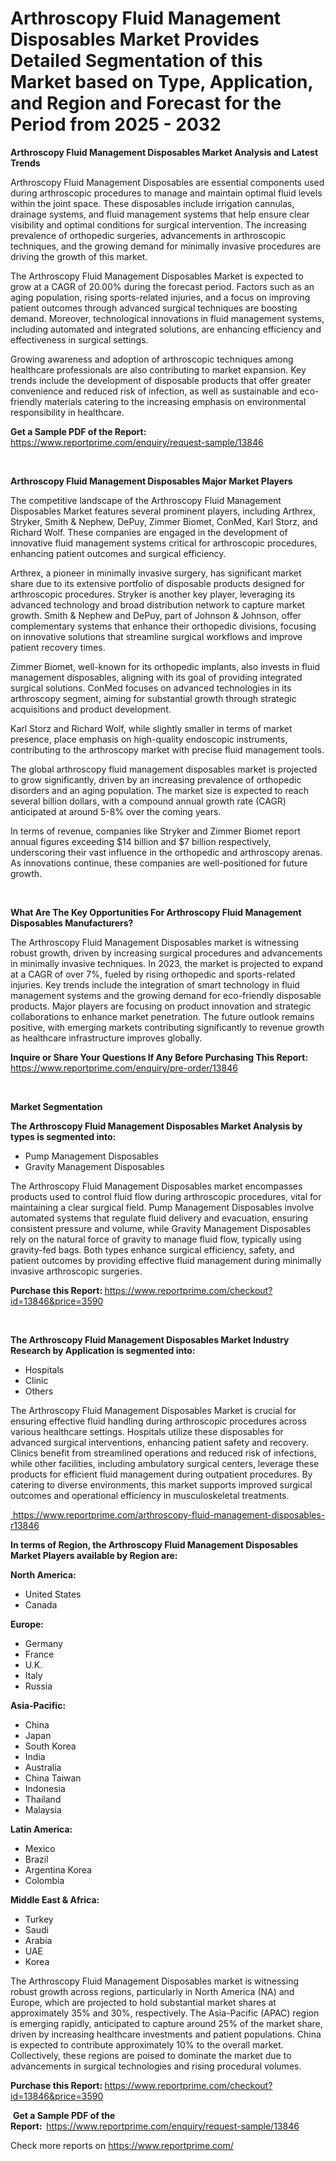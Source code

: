 <p><h1>Arthroscopy Fluid Management Disposables Market Provides Detailed Segmentation of this Market based on Type, Application, and Region and Forecast for the Period from 2025 - 2032</h1></p><p><strong>Arthroscopy Fluid Management Disposables Market Analysis and Latest Trends</strong></p>
<p><p>Arthroscopy Fluid Management Disposables are essential components used during arthroscopic procedures to manage and maintain optimal fluid levels within the joint space. These disposables include irrigation cannulas, drainage systems, and fluid management systems that help ensure clear visibility and optimal conditions for surgical intervention. The increasing prevalence of orthopedic surgeries, advancements in arthroscopic techniques, and the growing demand for minimally invasive procedures are driving the growth of this market.</p><p>The Arthroscopy Fluid Management Disposables Market is expected to grow at a CAGR of 20.00% during the forecast period. Factors such as an aging population, rising sports-related injuries, and a focus on improving patient outcomes through advanced surgical techniques are boosting demand. Moreover, technological innovations in fluid management systems, including automated and integrated solutions, are enhancing efficiency and effectiveness in surgical settings. </p><p>Growing awareness and adoption of arthroscopic techniques among healthcare professionals are also contributing to market expansion. Key trends include the development of disposable products that offer greater convenience and reduced risk of infection, as well as sustainable and eco-friendly materials catering to the increasing emphasis on environmental responsibility in healthcare.</p></p>
<p><strong>Get a Sample PDF of the Report:&nbsp;</strong> <a href="https://www.reportprime.com/enquiry/request-sample/13846?utm_campaign=3572&utm_medium=2&utm_source=Github&utm_content=ia&utm_term=20032025&utm_id=arthroscopy-fluid-management-disposables">https://www.reportprime.com/enquiry/request-sample/13846</a></p>
<p>&nbsp;</p>
<p><strong>Arthroscopy Fluid Management Disposables Major Market Players</strong></p>
<p><p>The competitive landscape of the Arthroscopy Fluid Management Disposables Market features several prominent players, including Arthrex, Stryker, Smith & Nephew, DePuy, Zimmer Biomet, ConMed, Karl Storz, and Richard Wolf. These companies are engaged in the development of innovative fluid management systems critical for arthroscopic procedures, enhancing patient outcomes and surgical efficiency.</p><p>Arthrex, a pioneer in minimally invasive surgery, has significant market share due to its extensive portfolio of disposable products designed for arthroscopic procedures. Stryker is another key player, leveraging its advanced technology and broad distribution network to capture market growth. Smith & Nephew and DePuy, part of Johnson & Johnson, offer complementary systems that enhance their orthopedic divisions, focusing on innovative solutions that streamline surgical workflows and improve patient recovery times.</p><p>Zimmer Biomet, well-known for its orthopedic implants, also invests in fluid management disposables, aligning with its goal of providing integrated surgical solutions. ConMed focuses on advanced technologies in its arthroscopy segment, aiming for substantial growth through strategic acquisitions and product development.</p><p>Karl Storz and Richard Wolf, while slightly smaller in terms of market presence, place emphasis on high-quality endoscopic instruments, contributing to the arthroscopy market with precise fluid management tools.</p><p>The global arthroscopy fluid management disposables market is projected to grow significantly, driven by an increasing prevalence of orthopedic disorders and an aging population. The market size is expected to reach several billion dollars, with a compound annual growth rate (CAGR) anticipated at around 5-8% over the coming years.</p><p>In terms of revenue, companies like Stryker and Zimmer Biomet report annual figures exceeding $14 billion and $7 billion respectively, underscoring their vast influence in the orthopedic and arthroscopy arenas. As innovations continue, these companies are well-positioned for future growth.</p></p>
<p>&nbsp;</p>
<p><strong>What Are The Key Opportunities For Arthroscopy Fluid Management Disposables Manufacturers?</strong></p>
<p><p>The Arthroscopy Fluid Management Disposables market is witnessing robust growth, driven by increasing surgical procedures and advancements in minimally invasive techniques. In 2023, the market is projected to expand at a CAGR of over 7%, fueled by rising orthopedic and sports-related injuries. Key trends include the integration of smart technology in fluid management systems and the growing demand for eco-friendly disposable products. Major players are focusing on product innovation and strategic collaborations to enhance market penetration. The future outlook remains positive, with emerging markets contributing significantly to revenue growth as healthcare infrastructure improves globally.</p></p>
<p><strong>Inquire or Share Your Questions If Any Before Purchasing This Report:</strong> <a href="https://www.reportprime.com/enquiry/pre-order/13846?utm_campaign=3572&utm_medium=2&utm_source=Github&utm_content=ia&utm_term=20032025&utm_id=arthroscopy-fluid-management-disposables">https://www.reportprime.com/enquiry/pre-order/13846</a></p>
<p>&nbsp;</p>
<p><strong>Market Segmentation</strong></p>
<p><strong>The Arthroscopy Fluid Management Disposables Market Analysis by types is segmented into:</strong></p>
<p><ul><li>Pump Management Disposables</li><li>Gravity Management Disposables</li></ul></p>
<p><p>The Arthroscopy Fluid Management Disposables market encompasses products used to control fluid flow during arthroscopic procedures, vital for maintaining a clear surgical field. Pump Management Disposables involve automated systems that regulate fluid delivery and evacuation, ensuring consistent pressure and volume, while Gravity Management Disposables rely on the natural force of gravity to manage fluid flow, typically using gravity-fed bags. Both types enhance surgical efficiency, safety, and patient outcomes by providing effective fluid management during minimally invasive arthroscopic surgeries.</p></p>
<p><strong>Purchase this Report:&nbsp;</strong><a href="https://www.reportprime.com/checkout?id=13846&price=3590&utm_campaign=3572&utm_medium=2&utm_source=Github&utm_content=ia&utm_term=20032025&utm_id=arthroscopy-fluid-management-disposables">https://www.reportprime.com/checkout?id=13846&price=3590</a></p>
<p>&nbsp;</p>
<p><strong>The Arthroscopy Fluid Management Disposables Market Industry Research by Application is segmented into:</strong></p>
<p><ul><li>Hospitals</li><li>Clinic</li><li>Others</li></ul></p>
<p><p>The Arthroscopy Fluid Management Disposables Market is crucial for ensuring effective fluid handling during arthroscopic procedures across various healthcare settings. Hospitals utilize these disposables for advanced surgical interventions, enhancing patient safety and recovery. Clinics benefit from streamlined operations and reduced risk of infections, while other facilities, including ambulatory surgical centers, leverage these products for efficient fluid management during outpatient procedures. By catering to diverse environments, this market supports improved surgical outcomes and operational efficiency in musculoskeletal treatments.</p></p>
<p><a href="https://www.reportprime.com/arthroscopy-fluid-management-disposables-r13846?utm_campaign=3572&utm_medium=2&utm_source=Github&utm_content=ia&utm_term=20032025&utm_id=arthroscopy-fluid-management-disposables">&nbsp;https://www.reportprime.com/arthroscopy-fluid-management-disposables-r13846</a></p>
<p><strong>In terms of Region, the Arthroscopy Fluid Management Disposables Market Players available by Region are:</strong></p>
<p>
    <p> <strong> North America: </strong>
        <ul>
            <li>United States</li>
            <li>Canada</li>
        </ul>
        </p> 
    <p> <strong> Europe: </strong>
        <ul>
            <li>Germany</li>
            <li>France</li>
            <li>U.K.</li>
            <li>Italy</li>
            <li>Russia</li>
        </ul>
        </p> 
    <p> <strong> Asia-Pacific: </strong>
        <ul>
            <li>China</li>
            <li>Japan</li>
            <li>South Korea</li>
            <li>India</li>
            <li>Australia</li>
            <li>China Taiwan</li>
            <li>Indonesia</li>
            <li>Thailand</li>
            <li>Malaysia</li>
        </ul>
        </p> 
    <p> <strong> Latin America: </strong>
        <ul>
            <li>Mexico</li>
            <li>Brazil</li>
            <li>Argentina Korea</li>
            <li>Colombia</li>
        </ul>
        </p> 
    <p> <strong> Middle East & Africa: </strong>
        <ul>
            <li>Turkey</li>
            <li>Saudi</li>
            <li>Arabia</li>
            <li>UAE</li>
            <li>Korea</li>
        </ul>
    </p>
    </p>
<p><p>The Arthroscopy Fluid Management Disposables market is witnessing robust growth across regions, particularly in North America (NA) and Europe, which are projected to hold substantial market shares at approximately 35% and 30%, respectively. The Asia-Pacific (APAC) region is emerging rapidly, anticipated to capture around 25% of the market share, driven by increasing healthcare investments and patient populations. China is expected to contribute approximately 10% to the overall market. Collectively, these regions are poised to dominate the market due to advancements in surgical technologies and rising procedural volumes.</p></p>
<p><strong>Purchase this Report: </strong><a href="https://www.reportprime.com/checkout?id=13846&price=3590&utm_campaign=3572&utm_medium=2&utm_source=Github&utm_content=ia&utm_term=20032025&utm_id=arthroscopy-fluid-management-disposables">https://www.reportprime.com/checkout?id=13846&price=3590</a></p>
<p>&nbsp;<strong>Get a Sample PDF of the Report:&nbsp;&nbsp;</strong><a href="https://www.reportprime.com/enquiry/request-sample/13846?utm_campaign=3572&utm_medium=2&utm_source=Github&utm_content=ia&utm_term=20032025&utm_id=arthroscopy-fluid-management-disposables">https://www.reportprime.com/enquiry/request-sample/13846</a></p>
<p><strong></strong></p>
<p>Check more reports on <a href="https://www.reportprime.com/?utm_campaign=3572&utm_medium=2&utm_source=Github&utm_content=ia&utm_term=20032025&utm_id=arthroscopy-fluid-management-disposables">https://www.reportprime.com/</a></p>